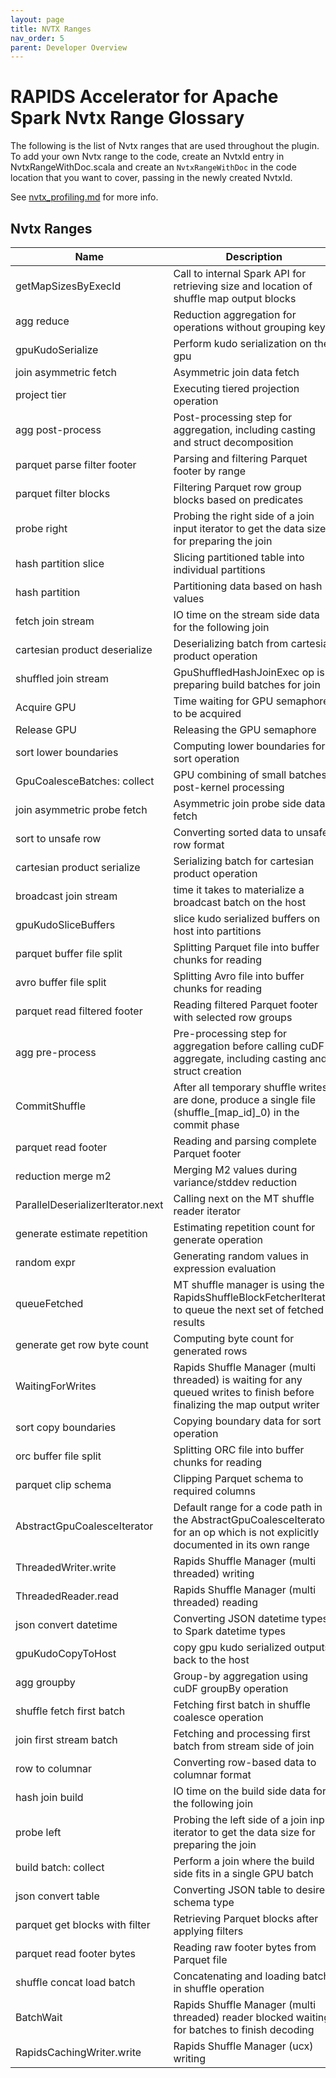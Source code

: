 ```yaml
---
layout: page
title: NVTX Ranges
nav_order: 5
parent: Developer Overview
---
```

<!-- Generated by NvtxRangeDocs.help. DO NOT EDIT! -->
# RAPIDS Accelerator for Apache Spark Nvtx Range Glossary
The following is the list of Nvtx ranges that are used throughout
the plugin. To add your own Nvtx range to the code, create an NvtxId
entry in NvtxRangeWithDoc.scala and create an `NvtxRangeWithDoc` in the
code location that you want to cover, passing in the newly created NvtxId.

See [nvtx_profiling.md](https://nvidia.github.io/spark-rapids/docs/dev/nvtx_profiling.html) for more info.



## Nvtx Ranges

Name | Description
-----|-------------
getMapSizesByExecId|Call to internal Spark API for retrieving size and location of shuffle map output blocks
agg reduce|Reduction aggregation for operations without grouping keys
gpuKudoSerialize|Perform kudo serialization on the gpu
join asymmetric fetch|Asymmetric join data fetch
project tier|Executing tiered projection operation
agg post-process|Post-processing step for aggregation, including casting and struct decomposition
parquet parse filter footer|Parsing and filtering Parquet footer by range
parquet filter blocks|Filtering Parquet row group blocks based on predicates
probe right|Probing the right side of a join input iterator to get the data size for preparing the join
hash partition slice|Slicing partitioned table into individual partitions
hash partition|Partitioning data based on hash values
fetch join stream|IO time on the stream side data for the following join
cartesian product deserialize|Deserializing batch from cartesian product operation
shuffled join stream|GpuShuffledHashJoinExec op is preparing build batches for join
Acquire GPU|Time waiting for GPU semaphore to be acquired
Release GPU|Releasing the GPU semaphore
sort lower boundaries|Computing lower boundaries for sort operation
GpuCoalesceBatches: collect|GPU combining of small batches post-kernel processing
join asymmetric probe fetch|Asymmetric join probe side data fetch
sort to unsafe row|Converting sorted data to unsafe row format
cartesian product serialize|Serializing batch for cartesian product operation
broadcast join stream|time it takes to materialize a broadcast batch on the host
gpuKudoSliceBuffers|slice kudo serialized buffers on host into partitions
parquet buffer file split|Splitting Parquet file into buffer chunks for reading
avro buffer file split|Splitting Avro file into buffer chunks for reading
parquet read filtered footer|Reading filtered Parquet footer with selected row groups
agg pre-process|Pre-processing step for aggregation before calling cuDF aggregate, including casting and struct creation
CommitShuffle|After all temporary shuffle writes are done, produce a single file (shuffle_[map_id]_0) in the commit phase
parquet read footer|Reading and parsing complete Parquet footer
reduction merge m2|Merging M2 values during variance/stddev reduction
ParallelDeserializerIterator.next|Calling next on the MT shuffle reader iterator
generate estimate repetition|Estimating repetition count for generate operation
random expr|Generating random values in expression evaluation
queueFetched|MT shuffle manager is using the RapidsShuffleBlockFetcherIterator to queue the next set of fetched results
generate get row byte count|Computing byte count for generated rows
WaitingForWrites|Rapids Shuffle Manager (multi threaded) is waiting for any queued writes to finish before finalizing the map output writer
sort copy boundaries|Copying boundary data for sort operation
orc buffer file split|Splitting ORC file into buffer chunks for reading
parquet clip schema|Clipping Parquet schema to required columns
AbstractGpuCoalesceIterator|Default range for a code path in the AbstractGpuCoalesceIterator for an op which is not explicitly documented in its own range
ThreadedWriter.write|Rapids Shuffle Manager (multi threaded) writing
ThreadedReader.read|Rapids Shuffle Manager (multi threaded) reading
json convert datetime|Converting JSON datetime types to Spark datetime types
gpuKudoCopyToHost|copy gpu kudo serialized outputs back to the host
agg groupby|Group-by aggregation using cuDF groupBy operation
shuffle fetch first batch|Fetching first batch in shuffle coalesce operation
join first stream batch|Fetching and processing first batch from stream side of join
row to columnar|Converting row-based data to columnar format
hash join build|IO time on the build side data for the following join
probe left|Probing the left side of a join input iterator to get the data size for preparing the join
build batch: collect|Perform a join where the build side fits in a single GPU batch
json convert table|Converting JSON table to desired schema type
parquet get blocks with filter|Retrieving Parquet blocks after applying filters
parquet read footer bytes|Reading raw footer bytes from Parquet file
shuffle concat load batch|Concatenating and loading batch in shuffle operation
BatchWait|Rapids Shuffle Manager (multi threaded) reader blocked waiting for batches to finish decoding
RapidsCachingWriter.write|Rapids Shuffle Manager (ucx) writing
